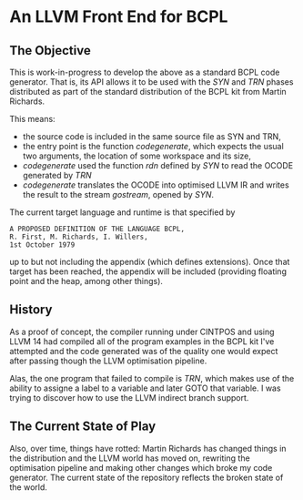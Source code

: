 # An LLVM Front End for BCPL

## The Objective

This is work-in-progress to develop the above as a standard BCPL code generator.
That is, its API allows it to be used with the *SYN* and *TRN* phases distributed
as part of the standard distribution of the BCPL kit from Martin Richards.

This means:

- the source code is included in the same source file as SYN and TRN,
- the entry point is the function *codegenerate*, which expects the usual two arguments, the location of some workspace and its size,
- *codegenerate* used the function *rdn* defined by *SYN* to read the OCODE generated by *TRN*
- *codegenerate* translates the OCODE into optimised LLVM IR and writes the result to the stream *gostream*, opened by *SYN*.

The current target language and runtime is that specified by

    A PROPOSED DEFINITION OF THE LANGUAGE BCPL,
    R. First, M. Richards, I. Willers,
    1st October 1979
    
up to but not including the appendix (which defines extensions). Once that
target has been reached, the appendix will be included (providing floating
point and the heap, among other things).

## History
As a proof of concept, the compiler running under CINTPOS and using LLVM 14
had compiled all of the program examples in the BCPL kit I've attempted and 
the code generated was of the quality one would expect after passing though 
the LLVM optimisation pipeline. 

Alas, the one program that failed to compile is *TRN*, which makes use of 
the ability to assigne a label to a variable and later GOTO that variable. 
I was trying to discover how to use the LLVM indirect branch support.

## The Current State of Play

Also, over time, things have rotted: Martin Richards has changed things in
the distribution and the LLVM world has moved on, rewriting the optimisation
pipeline and making other changes which broke my code generator. The current
state of the repository reflects the broken state of the world.
